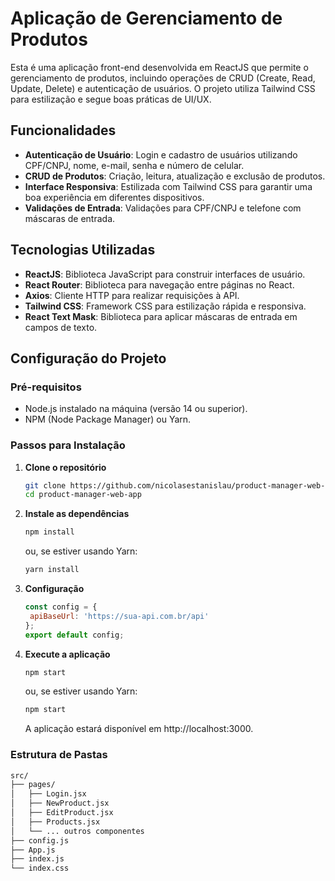 # Aplicação de Gerenciamento de Produtos

Esta é uma aplicação front-end desenvolvida em ReactJS que permite o gerenciamento de produtos, incluindo operações de CRUD (Create, Read, Update, Delete) e autenticação de usuários. O projeto utiliza Tailwind CSS para estilização e segue boas práticas de UI/UX.

## Funcionalidades

- **Autenticação de Usuário**: Login e cadastro de usuários utilizando CPF/CNPJ, nome, e-mail, senha e número de celular.
- **CRUD de Produtos**: Criação, leitura, atualização e exclusão de produtos.
- **Interface Responsiva**: Estilizada com Tailwind CSS para garantir uma boa experiência em diferentes dispositivos.
- **Validações de Entrada**: Validações para CPF/CNPJ e telefone com máscaras de entrada.

## Tecnologias Utilizadas

- **ReactJS**: Biblioteca JavaScript para construir interfaces de usuário.
- **React Router**: Biblioteca para navegação entre páginas no React.
- **Axios**: Cliente HTTP para realizar requisições à API.
- **Tailwind CSS**: Framework CSS para estilização rápida e responsiva.
- **React Text Mask**: Biblioteca para aplicar máscaras de entrada em campos de texto.

## Configuração do Projeto

### Pré-requisitos

- Node.js instalado na máquina (versão 14 ou superior).
- NPM (Node Package Manager) ou Yarn.

### Passos para Instalação

1. **Clone o repositório**

   ```bash
   git clone https://github.com/nicolasestanislau/product-manager-web-app.git
   cd product-manager-web-app
   ```

2. **Instale as dependências**

   ```bash
   npm install
    ```
   
   ou, se estiver usando Yarn:
      ```bash
   yarn install
    ```

3. **Configuração**

   ```javascript
   const config = {
    apiBaseUrl: 'https://sua-api.com.br/api'
   };
   export default config;
   ```

4. **Execute a aplicação**

      ```bash
   npm start
   ```
   ou, se estiver usando Yarn:
   ```bash
   npm start
   ```
   A aplicação estará disponível em http://localhost:3000.


### Estrutura de Pastas

   ```bash
   src/
├── pages/
│   ├── Login.jsx
│   ├── NewProduct.jsx
│   ├── EditProduct.jsx
│   ├── Products.jsx
│   └── ... outros componentes
├── config.js
├── App.js
├── index.js
└── index.css
   ```
